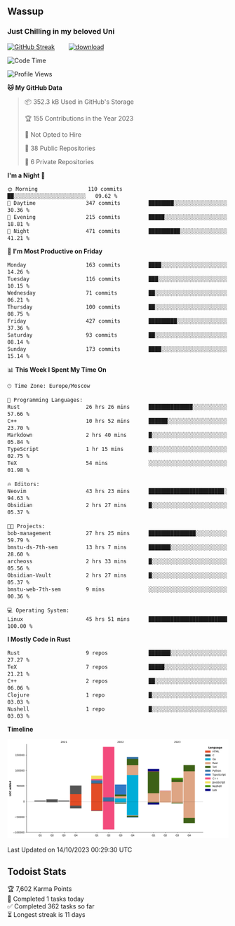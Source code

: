 ## Wassup 
### Just Chilling in my beloved Uni 

<!--
-->

[![GitHub Streak](http://github-readme-streak-stats.herokuapp.com?user=archeoss&theme=shades-of-purple&hide_border=true&date_format=j%20M%5B%20Y%5D)](https://git.io/streak-stats)&nbsp;&nbsp;&nbsp;&nbsp;&nbsp;&nbsp;&nbsp;&nbsp;[![download](https://user-images.githubusercontent.com/68448737/147796309-d8b65b1d-4dde-40d9-b03a-2b42aaa6cd43.jpeg)
](http://bmstu.ru/)

<!--START_SECTION:waka-->
![Code Time](http://img.shields.io/badge/Code%20Time-1%2C891%20hrs%2047%20mins-blue)

![Profile Views](http://img.shields.io/badge/Profile%20Views-56-blue)

**🐱 My GitHub Data** 

> 📦 352.3 kB Used in GitHub's Storage 
 > 
> 🏆 155 Contributions in the Year 2023
 > 
> 🚫 Not Opted to Hire
 > 
> 📜 38 Public Repositories 
 > 
> 🔑 6 Private Repositories 
 > 
**I'm a Night 🦉** 

```text
🌞 Morning                110 commits         ██░░░░░░░░░░░░░░░░░░░░░░░   09.62 % 
🌆 Daytime                347 commits         ████████░░░░░░░░░░░░░░░░░   30.36 % 
🌃 Evening                215 commits         █████░░░░░░░░░░░░░░░░░░░░   18.81 % 
🌙 Night                  471 commits         ██████████░░░░░░░░░░░░░░░   41.21 % 
```
📅 **I'm Most Productive on Friday** 

```text
Monday                   163 commits         ████░░░░░░░░░░░░░░░░░░░░░   14.26 % 
Tuesday                  116 commits         ███░░░░░░░░░░░░░░░░░░░░░░   10.15 % 
Wednesday                71 commits          ██░░░░░░░░░░░░░░░░░░░░░░░   06.21 % 
Thursday                 100 commits         ██░░░░░░░░░░░░░░░░░░░░░░░   08.75 % 
Friday                   427 commits         █████████░░░░░░░░░░░░░░░░   37.36 % 
Saturday                 93 commits          ██░░░░░░░░░░░░░░░░░░░░░░░   08.14 % 
Sunday                   173 commits         ████░░░░░░░░░░░░░░░░░░░░░   15.14 % 
```


📊 **This Week I Spent My Time On** 

```text
🕑︎ Time Zone: Europe/Moscow

💬 Programming Languages: 
Rust                     26 hrs 26 mins      ██████████████░░░░░░░░░░░   57.66 % 
C++                      10 hrs 52 mins      ██████░░░░░░░░░░░░░░░░░░░   23.70 % 
Markdown                 2 hrs 40 mins       █░░░░░░░░░░░░░░░░░░░░░░░░   05.84 % 
TypeScript               1 hr 15 mins        █░░░░░░░░░░░░░░░░░░░░░░░░   02.75 % 
TeX                      54 mins             ░░░░░░░░░░░░░░░░░░░░░░░░░   01.98 % 

🔥 Editors: 
Neovim                   43 hrs 23 mins      ████████████████████████░   94.63 % 
Obsidian                 2 hrs 27 mins       █░░░░░░░░░░░░░░░░░░░░░░░░   05.37 % 

🐱‍💻 Projects: 
bob-management           27 hrs 25 mins      ███████████████░░░░░░░░░░   59.79 % 
bmstu-ds-7th-sem         13 hrs 7 mins       ███████░░░░░░░░░░░░░░░░░░   28.60 % 
archeoss                 2 hrs 33 mins       █░░░░░░░░░░░░░░░░░░░░░░░░   05.56 % 
Obsidian-Vault           2 hrs 27 mins       █░░░░░░░░░░░░░░░░░░░░░░░░   05.37 % 
bmstu-web-7th-sem        9 mins              ░░░░░░░░░░░░░░░░░░░░░░░░░   00.36 % 

💻 Operating System: 
Linux                    45 hrs 51 mins      █████████████████████████   100.00 % 
```

**I Mostly Code in Rust** 

```text
Rust                     9 repos             ███████░░░░░░░░░░░░░░░░░░   27.27 % 
TeX                      7 repos             █████░░░░░░░░░░░░░░░░░░░░   21.21 % 
C++                      2 repos             ██░░░░░░░░░░░░░░░░░░░░░░░   06.06 % 
Clojure                  1 repo              █░░░░░░░░░░░░░░░░░░░░░░░░   03.03 % 
Nushell                  1 repo              █░░░░░░░░░░░░░░░░░░░░░░░░   03.03 % 
```



**Timeline**

![Lines of Code chart](https://raw.githubusercontent.com/archeoss/archeoss/master/assets/bar_graph.png)


 Last Updated on 14/10/2023 00:29:30 UTC
<!--END_SECTION:waka-->

## Todoist Stats

<!-- TODO-IST:START -->
🏆  7,602 Karma Points           
🌸  Completed 1 tasks today           
✅  Completed 362 tasks so far           
⏳  Longest streak is 11 days
<!-- TODO-IST:END -->
